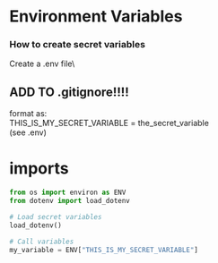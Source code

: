 # Environment Variables
### How to create secret variables
Create a .env file\
## ADD TO .gitignore!!!!

format as:\
THIS_IS_MY_SECRET_VARIABLE = the_secret_variable\
(see .env)

# imports
```py
from os import environ as ENV
from dotenv import load_dotenv

# Load secret variables
load_dotenv()

# Call variables
my_variable = ENV["THIS_IS_MY_SECRET_VARIABLE"]
```

